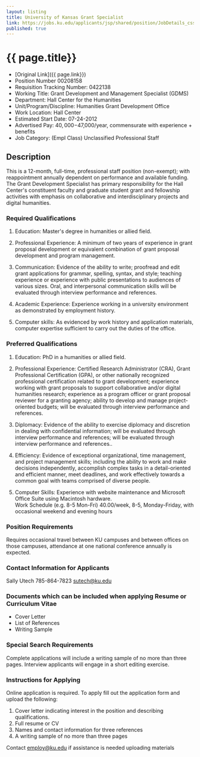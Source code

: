 ```yaml
---
layout: listing
title: University of Kansas Grant Specialist
link: https://jobs.ku.edu/applicants/jsp/shared/position/JobDetails_css.jsp?postingId=447490
published: true
---
```


# {{ page.title}}

* [Original Link]({{ page.link}})
* Position Number 00208158
* Requisition Tracking Number: 0422138
* Working Title: Grant Development and Management Specialist (GDMS)
* Department: Hall Center for the Humanities
* Unit/Program/Discipline: Humanities Grant Development Office
* Work Location: Hall Center
* Estimated Start Date: 07-24-2012
* Advertised Pay: $40,000-$47,000/year, commensurate with experience + benefits  
* Job Category: (Empl Class) Unclassified Professional Staff  

## Description

This is a 12-month, full-time, professional staff position (non-exempt); with reappointment annually dependent on performance and available funding. The Grant Development Specialist has primary responsibility for the Hall Center's constituent faculty and graduate student grant and fellowship activities with emphasis on collaborative and interdisciplinary projects and digital humanities.  

### Required Qualifications 

1. Education: Master's degree in humanities or allied field. 

2. Professional Experience: A minimum of two years of experience in grant proposal development or equivalent combination of grant proposal development and program management. 

3. Communication: Evidence of the ability to write; proofread and edit grant applications for grammar, spelling, syntax, and style; teaching experience or experience with public presentations to audiences of various sizes. Oral, and interpersonal communication skills will be evaluated through interview performance and references. 

4. Academic Experience: Experience working in a university environment as demonstrated by employment history. 

5. Computer skills: As evidenced by work history and application materials, computer expertise sufficient to carry out the duties of the office.  

### Preferred Qualifications

1. Education: PhD in a humanities or allied field. 

2. Professional Experience: Certified Research Administrator (CRA), Grant Professional Certification (GPA), or other nationally recognized professional certification related to grant development; experience working with grant proposals to support collaborative and/or digital humanities research; experience as a program officer or grant proposal reviewer for a granting agency; ability to develop and manage project-oriented budgets; will be evaluated through interview performance and references. 

3. Diplomacy: Evidence of the ability to exercise diplomacy and discretion in dealing with confidential information; will be evaluated through interview performance and references; will be evaluated through interview performance and references.. 

4. Efficiency: Evidence of exceptional organizational, time management, and project management skills; including the ability to work and make decisions independently, accomplish complex tasks in a detail-oriented and efficient manner, meet deadlines, and work effectively towards a common goal with teams comprised of diverse people. 

5. Computer Skills: Experience with website maintenance and Microsoft Office Suite using Macintosh hardware.  
Work Schedule
(e.g. 8-5 Mon-Fri) 40.00/week, 8-5, Monday-Friday, with occasional weekend and evening hours  

### Position Requirements

Requires occasional travel between KU campuses and between offices on those campuses, attendance at one national conference annually is expected.

### Contact Information for Applicants

Sally Utech 
785-864-7823 
sutech@ku.edu  

### Documents which can be included when applying Resume or Curriculum Vitae
* Cover Letter
* List of References
* Writing Sample  

### Special Search Requirements
Complete applications will include a writing sample of no more than three pages. Interview applicants will engage in a short editing exercise.

### Instructions for Applying 

Online application is required. To apply fill out the application form and upload the following: 

1. Cover letter indicating interest in the position and describing qualifications. 
2. Full resume or CV 
3. Names and contact information for three references 
4. A writing sample of no more than three pages 

Contact employ@ku.edu if assistance is needed uploading materials
